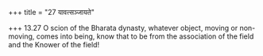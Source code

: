 +++
title = "27 यावत्सञ्जायते"

+++
13.27 O scion of the Bharata dynasty, whatever object, moving or
non-moving, comes into being, know that to be from the association of
the field and the Knower of the field!
